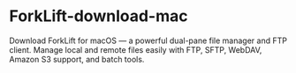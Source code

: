 # ForkLift-download-mac
Download ForkLift for macOS — a powerful dual-pane file manager and FTP client. Manage local and remote files easily with FTP, SFTP, WebDAV, Amazon S3 support, and batch tools.
